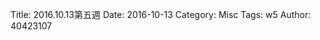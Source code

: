 Title: 2016.10.13第五週
Date: 2016-10-13
Category: Misc
Tags: w5
Author: 40423107



<!-- PELICAN_END_SUMMARY -->





